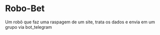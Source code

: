 # Robo-Bet
Um robô que faz uma raspagem de um site, trata os dados e envia em um grupo via bot_telegram
